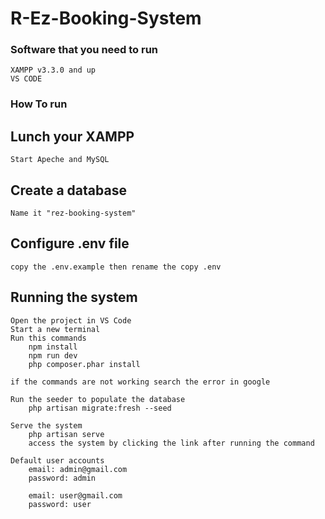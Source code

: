 # R-Ez-Booking-System

### Software that you need to run
    XAMPP v3.3.0 and up
    VS CODE


### How To run
## Lunch your XAMPP
    Start Apeche and MySQL

## Create a database 
    Name it "rez-booking-system"

## Configure .env file
    copy the .env.example then rename the copy .env

## Running the system
    Open the project in VS Code
    Start a new terminal
    Run this commands
        npm install
        npm run dev 
        php composer.phar install

    if the commands are not working search the error in google
    
    Run the seeder to populate the database
        php artisan migrate:fresh --seed
        
    Serve the system
        php artisan serve
        access the system by clicking the link after running the command

    Default user accounts
        email: admin@gmail.com
        password: admin 
        
        email: user@gmail.com
        password: user
        
